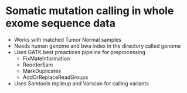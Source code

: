 # Somatic mutation calling in whole exome sequence data 

* Works with matched Tumor Normal samples
* Needs human genome and bwa index in the directory called genome 
* Uses GATK best preactices pipeline for preprocessing
	* FixMateInformation
	* ReorderSam
	* MarkDuplicates
	* AddOrReplaceReadGroups
* Uses Samtools mpileup and Varscan for calling variants

